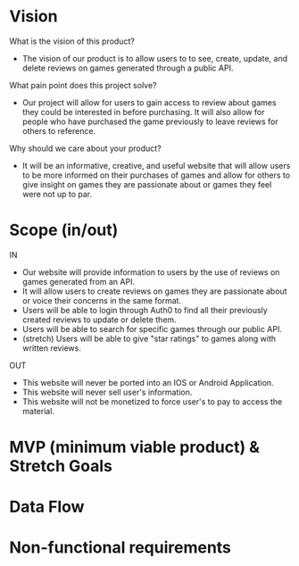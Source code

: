 # Vision

What is the vision of this product?
- The vision of our product is to allow users to to see, create, update, and delete reviews on games generated through a public API.  

What pain point does this project solve?
- Our project will allow for users to gain access to review about games they could be interested in before purchasing. It will also allow for people who have purchased 
the game previously to leave reviews for others to reference.

Why should we care about your product?
- It will be an informative, creative, and useful website that will allow users to be more informed on their purchases of games and allow for others to
give insight on games they are passionate about or games they feel were not up to par.

# Scope (in/out)
IN
- Our website will provide information to users by the use of reviews on games generated from an API.
- It will allow users to create reviews on games they are passionate about or voice their concerns in the same format.
- Users will be able to login through Auth0 to find all their previously created reviews to update or delete them.
- Users will be able to search for specific games through our public API.
- (stretch) Users will be able to give "star ratings" to games along with written reviews.

OUT
- This website will never be ported into an IOS or Android Application.
- This website will never sell user's information.
- This website will not be monetized to force user's to pay to access the material. 

# MVP (minimum viable product) & Stretch Goals


# Data Flow


# Non-functional requirements

